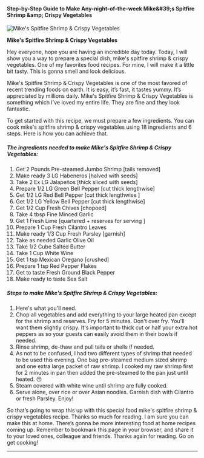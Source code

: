             

#### Step-by-Step Guide to Make Any-night-of-the-week Mike&amp;#39;s Spitfire Shrimp &amp;amp; Crispy Vegetables

![Mike's Spitfire Shrimp &amp; Crispy Vegetables](https://img-global.cpcdn.com/recipes/0e597f3d1a88802c/751x532cq70/mikes-spitfire-shrimp-crispy-vegetables-recipe-main-photo.jpg)

**Mike's Spitfire Shrimp &amp; Crispy Vegetables**

Hey everyone, hope you are having an incredible day today. Today, I will show you a way to prepare a special dish, mike's spitfire shrimp & crispy vegetables. One of my favorites food recipes. For mine, I will make it a little bit tasty. This is gonna smell and look delicious.

Mike's Spitfire Shrimp & Crispy Vegetables is one of the most favored of recent trending foods on earth. It is easy, it’s fast, it tastes yummy. It’s appreciated by millions daily. Mike's Spitfire Shrimp & Crispy Vegetables is something which I’ve loved my entire life. They are fine and they look fantastic.

To get started with this recipe, we must prepare a few ingredients. You can cook mike's spitfire shrimp & crispy vegetables using 18 ingredients and 6 steps. Here is how you can achieve that.

##### The ingredients needed to make Mike's Spitfire Shrimp & Crispy Vegetables:

1.  Get 2 Pounds Pre-steamed Jumbo Shrimp \[tails removed\]
2.  Make ready 3 LG Habeneros \[halved with seeds\]
3.  Take 2 Ex LG Jalapeños \[thick sliced with seeds\]
4.  Prepare 1/2 LG Green Bell Pepper \[cut thick lengthwise\]
5.  Get 1/2 LG Red Bell Pepper \[cut thick lengthwise \]
6.  Get 1/2 LG Yellow Bell Pepper \[cut thick lengthwise\]
7.  Get 1/2 Cup Fresh Chives \[chopoed\]
8.  Take 4 tbsp Fine Minced Garlic
9.  Get 1 Fresh Lime \[quartered + reserves for serving \]
10.  Prepare 1 Cup Fresh Cilantro Leaves
11.  Make ready 1/3 Cup Fresh Parsley \[garnish\]
12.  Take as needed Garlic Olive Oil
13.  Take 1/2 Cube Salted Butter
14.  Take 1 Cup White Wine
15.  Get 1 tsp Mexican Oregano \[crushed\]
16.  Prepare 1 tsp Red Pepper Flakes
17.  Get to taste Fresh Ground Black Pepper
18.  Make ready to taste Sea Salt

##### Steps to make Mike's Spitfire Shrimp & Crispy Vegetables:

1.  Here's what you'll need.
2.  Chop all vegetables and add everything to your large heated pan except for the shrimp and reserves. Fry for 5 minutes. Don't over fry. You'll want them slightly crispy. It's important to thick cut or half your extra hot peppers as so your guests can easily avoid them in their bowls if needed.
3.  Rinse shrimp, de-thaw and pull tails or shells if needed.
4.  As not to be confused, I had two different types of shrimp that needed to be used this evening. One bag pre-steamed medium sized shrimp and one extra large packet of raw shrimp. I cooked my raw shrimp first for 2 minutes in pan then added the pre-steamed to the pan just until heated. 😚
5.  Steam covered with white wine until shrimp are fully cooked.
6.  Serve alone, over rice or over Asian noodles. Garnish dish with Cilantro or fresh Parsley. Enjoy!

So that’s going to wrap this up with this special food mike's spitfire shrimp & crispy vegetables recipe. Thanks so much for reading. I am sure you can make this at home. There’s gonna be more interesting food at home recipes coming up. Remember to bookmark this page in your browser, and share it to your loved ones, colleague and friends. Thanks again for reading. Go on get cooking!

* * *